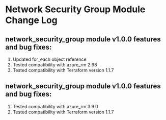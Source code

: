 # Network Security Group Module Change Log

## network_security_group module v1.0.0 features and bug fixes:

1. Updated for_each object reference
2. Tested compatibility with azure_rm 2.98
3. Tested compatibility with Terraform version 1.1.7

## network_security_group module v1.0.0 features and bug fixes:


1. Tested compatibility with azure_rm 3.9.0
2. Tested compatibility with Terraform version 1.1.7
